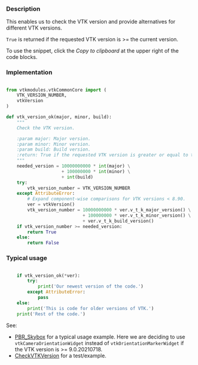 ### Description

This enables us to check the VTK version and provide alternatives for different VTK versions.

`True` is returned if the requested VTK version is >= the current version.

To use the snippet, click the *Copy to clipboard* at the upper right of the code blocks.

### Implementation

``` Python

from vtkmodules.vtkCommonCore import (
    VTK_VERSION_NUMBER,
    vtkVersion
)

def vtk_version_ok(major, minor, build):
    """
    Check the VTK version.

    :param major: Major version.
    :param minor: Minor version.
    :param build: Build version.
    :return: True if the requested VTK version is greater or equal to the actual VTK version.
    """
    needed_version = 10000000000 * int(major) \
                     + 100000000 * int(minor) \
                     + int(build)
    try:
        vtk_version_number = VTK_VERSION_NUMBER
    except AttributeError:
        # Expand component-wise comparisons for VTK versions < 8.90.
        ver = vtkVersion()
        vtk_version_number = 10000000000 * ver.v_t_k_major_version() \
                             + 100000000 * ver.v_t_k_minor_version() \
                             + ver.v_t_k_build_version()
    if vtk_version_number >= needed_version:
        return True
    else:
        return False

```

### Typical usage

``` Python

    if vtk_version_ok(*ver):
        try:
            print('Our newest version of the code.')
        except AttributeError:
            pass
    else:
        print('This is code for older versions of VTK.')
    print('Rest of the code.')

```

See:

- [PBR_Skybox](../../Rendering/PBR_Skybox) for a typical usage example. Here we are deciding to use `vtkCameraOrientationWidget` instead of `vtkOrientationMarkerWidget` if the VTK version is >= 9.0.20210718.
- [CheckVTKVersion](../../Utilities/CheckVTKVersion) for a test/example.
